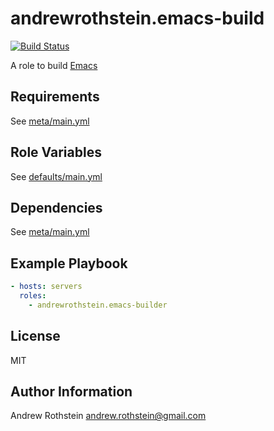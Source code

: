 andrewrothstein.emacs-build
=========
[![Build Status](https://travis-ci.org/andrewrothstein/ansible-emacs-build.svg?branch=master)](https://travis-ci.org/andrewrothstein/ansible-emacs-build)

A role to build [Emacs](https://www.gnu.org/software/emacs/)

Requirements
------------

See [meta/main.yml](meta/main.yml)

Role Variables
--------------

See [defaults/main.yml](defaults/main.yml)

Dependencies
------------

See [meta/main.yml](meta/main.yml)

Example Playbook
----------------

```yml
- hosts: servers
  roles:
    - andrewrothstein.emacs-builder
```

License
-------

MIT

Author Information
------------------

Andrew Rothstein <andrew.rothstein@gmail.com>
